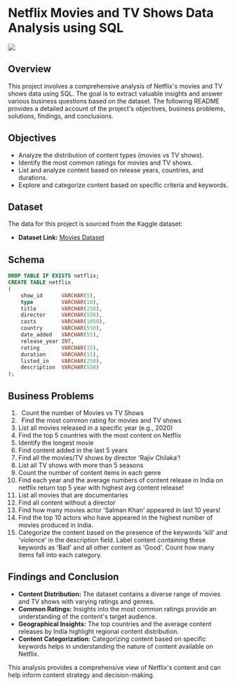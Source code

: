 # Netflix Movies and TV Shows Data Analysis using SQL

![](https://github.com/najirh/netflix_sql_project/blob/main/logo.png)


## Overview
This project involves a comprehensive analysis of Netflix's movies and TV shows data using SQL. The goal is to extract valuable 
insights and answer various business questions based on the dataset. The following README provides a detailed account of the project's
objectives, business problems, solutions, findings, and conclusions.


## Objectives

- Analyze the distribution of content types (movies vs TV shows).
- Identify the most common ratings for movies and TV shows.
- List and analyze content based on release years, countries, and durations.
- Explore and categorize content based on specific criteria and keywords.


## Dataset

The data for this project is sourced from the Kaggle dataset:

- **Dataset Link:** [Movies Dataset](https://www.kaggle.com/datasets/shivamb/netflix-shows?resource=download)


## Schema

```sql
DROP TABLE IF EXISTS netflix;
CREATE TABLE netflix
(
    show_id      VARCHAR(5),
    type         VARCHAR(10),
    title        VARCHAR(250),
    director     VARCHAR(550),
    casts        VARCHAR(1050),
    country      VARCHAR(550),
    date_added   VARCHAR(55),
    release_year INT,
    rating       VARCHAR(15),
    duration     VARCHAR(15),
    listed_in    VARCHAR(250),
    description  VARCHAR(550)
);
```


## Business Problems 

 01. &ensp;Count the number of Movies vs TV Shows
 02. &ensp;Find the most common rating for movies and TV shows
 03. List all movies released in a specific year (e.g., 2020)
 04. Find the top 5 countries with the most content on Netflix
 05. Identify the longest movie
 06. Find content added in the last 5 years
 07. Find all the movies/TV shows by director 'Rajiv Chilaka'!
 08. List all TV shows with more than 5 seasons
 09. Count the number of content items in each genre
 10. Find each year and the average numbers of content release in India on netflix return top 5 year with highest avg content release!
 11. List all movies that are documentaries
 12. Find all content without a director
 13. Find how many movies actor 'Salman Khan' appeared in last 10 years!
 14. Find the top 10 actors who have appeared in the highest number of movies produced in India.
 15. Categorize the content based on the presence of the keywords 'kill' and 'violence' in the description field. Label content containing
     these keywords as 'Bad' and all other content as 'Good'. Count how many items fall into each category.



## Findings and Conclusion

- **Content Distribution:** The dataset contains a diverse range of movies and TV shows with varying ratings and genres.
- **Common Ratings:** Insights into the most common ratings provide an understanding of the content's target audience.
- **Geographical Insights:** The top countries and the average content releases by India highlight regional content distribution.
- **Content Categorization:** Categorizing content based on specific keywords helps in understanding the nature of content available on Netflix.

This analysis provides a comprehensive view of Netflix's content and can help inform content strategy and decision-making.
